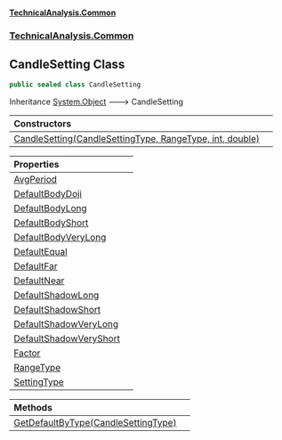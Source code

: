 #### [TechnicalAnalysis.Common](TechnicalAnalysis.Common.md 'TechnicalAnalysis.Common')
### [TechnicalAnalysis.Common](TechnicalAnalysis.Common.md#TechnicalAnalysis.Common 'TechnicalAnalysis.Common')

## CandleSetting Class

```csharp
public sealed class CandleSetting
```

Inheritance [System.Object](https://docs.microsoft.com/en-us/dotnet/api/System.Object 'System.Object') &#129106; CandleSetting

| Constructors | |
| :--- | :--- |
| [CandleSetting(CandleSettingType, RangeType, int, double)](CandleSetting.CandleSetting(CandleSettingType,RangeType,int,double).md 'TechnicalAnalysis.Common.CandleSetting.CandleSetting(TechnicalAnalysis.Common.CandleSettingType, TechnicalAnalysis.Common.RangeType, int, double)') | |

| Properties | |
| :--- | :--- |
| [AvgPeriod](CandleSetting.AvgPeriod.md 'TechnicalAnalysis.Common.CandleSetting.AvgPeriod') | |
| [DefaultBodyDoji](CandleSetting.DefaultBodyDoji.md 'TechnicalAnalysis.Common.CandleSetting.DefaultBodyDoji') | |
| [DefaultBodyLong](CandleSetting.DefaultBodyLong.md 'TechnicalAnalysis.Common.CandleSetting.DefaultBodyLong') | |
| [DefaultBodyShort](CandleSetting.DefaultBodyShort.md 'TechnicalAnalysis.Common.CandleSetting.DefaultBodyShort') | |
| [DefaultBodyVeryLong](CandleSetting.DefaultBodyVeryLong.md 'TechnicalAnalysis.Common.CandleSetting.DefaultBodyVeryLong') | |
| [DefaultEqual](CandleSetting.DefaultEqual.md 'TechnicalAnalysis.Common.CandleSetting.DefaultEqual') | |
| [DefaultFar](CandleSetting.DefaultFar.md 'TechnicalAnalysis.Common.CandleSetting.DefaultFar') | |
| [DefaultNear](CandleSetting.DefaultNear.md 'TechnicalAnalysis.Common.CandleSetting.DefaultNear') | |
| [DefaultShadowLong](CandleSetting.DefaultShadowLong.md 'TechnicalAnalysis.Common.CandleSetting.DefaultShadowLong') | |
| [DefaultShadowShort](CandleSetting.DefaultShadowShort.md 'TechnicalAnalysis.Common.CandleSetting.DefaultShadowShort') | |
| [DefaultShadowVeryLong](CandleSetting.DefaultShadowVeryLong.md 'TechnicalAnalysis.Common.CandleSetting.DefaultShadowVeryLong') | |
| [DefaultShadowVeryShort](CandleSetting.DefaultShadowVeryShort.md 'TechnicalAnalysis.Common.CandleSetting.DefaultShadowVeryShort') | |
| [Factor](CandleSetting.Factor.md 'TechnicalAnalysis.Common.CandleSetting.Factor') | |
| [RangeType](CandleSetting.RangeType.md 'TechnicalAnalysis.Common.CandleSetting.RangeType') | |
| [SettingType](CandleSetting.SettingType.md 'TechnicalAnalysis.Common.CandleSetting.SettingType') | |

| Methods | |
| :--- | :--- |
| [GetDefaultByType(CandleSettingType)](CandleSetting.GetDefaultByType(CandleSettingType).md 'TechnicalAnalysis.Common.CandleSetting.GetDefaultByType(TechnicalAnalysis.Common.CandleSettingType)') | |
